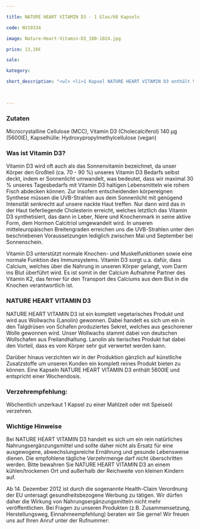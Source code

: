 ```yaml
---

title: NATURE HEART VITAMIN D3 - 1 Glas/60 Kapseln

code: NV10334

image: Nature-Heart-Vitamin-D3_100-1024.jpg

price: 13,16€

sale:

kategory:

short_description: "<ul> <li>1 Kapsel NATURE HEART VITAMIN D3 enthält Vitamin D3 (Cholecalciferol) 140 μg (5600IE) </li> <li>Herstellungsort Deutschland. Premiumqualität! </li> <li>Wir garantieren, dass in NATURE HEART Produkten Reinsubstanzen enthalten sind ohne künstliche Zusatzstoffe. </li> <li>NATURE HEART Produkte sind frei von Magnesiumstearat und rückstandskontrolliert. </li> <li>Die jeweilige aktuelle Chargennummer sowie das Haltbarkeitsdatum finden Sie auf dem NATURE HEART Produktetikett. </li> </ul>"

 

---
```


 

<h3>Zutaten</h3>

<p>

Microcrystalline Cellulose (MCC), Vitamin D3 (Cholecalciferol) 140 μg (5600IE), Kapselhülle: Hydroxypropylmethylcellulose (vegan)

</p>

 

<h3>Was ist Vitamin D3?</h3>

<p>

Vitamin D3 wird oft auch als das Sonnenvitamin bezeichnet, da unser Körper den Großteil (ca. 70 - 90 %) unseres Vitamin D3 Bedarfs selbst deckt, indem er Sonnenlicht umwandelt, was bedeutet, dass wir maximal 30 % unseres Tagesbedarfs mit Vitamin D3 haltigen Lebensmitteln wie rohem Fisch abdecken können. Zur insofern entscheidenden körpereignen Synthese müssen die UVB-Strahlen aus dem Sonnenlicht mit genügend Intensität senkrecht auf unsere nackte Haut treffen. Nur dann wird das in der Haut tieferliegende Cholesterin erreicht, welches letztlich das Vitamin D3 synthetisiert, das dann in Leber, Niere und Knochenmark in seine aktive Form, dem Hormon Calcitriol umgewandelt wird. In unseren mitteleuropäischen Breitengraden erreichen uns die UVB-Strahlen unter den beschriebenen Voraussetzungen lediglich zwischen Mai und September bei Sonnenschein.

</p>

<p>

Vitamin D3 unterstützt normale Knochen- und Muskelfunktionen sowie eine normale Funktion des Immunsystems. Vitamin D3 sorgt u.a. dafür, dass Calcium, welches über die Nahrung in unseren Körper gelangt, vom Darm ins Blut überführt wird. Es ist somit in der Calcium Aufnahme Partner des Vitamin K2, das ferner für den Transport des Calciums aus dem Blut in die Knochen verantwortlich ist.

</p>

 

<h3>NATURE HEART VITAMIN D3</h3>

<p>

NATURE HEART VITAMIN D3 ist ein komplett vegetarisches Produkt und wird aus Wollwachs (Lanolin) gewonnen. Dabei handelt es sich um ein in den Talgdrüsen von Schafen produziertes Sekret, welches aus geschorener Wolle gewonnen wird. Unser Wollwachs stammt dabei von deutschen Wollschafen aus Freilandhaltung. Lanolin als tierisches Produkt hat dabei den Vorteil, dass es vom Körper sehr gut verwertet werden kann.

</p>

<p>

Darüber hinaus verzichten wir in der Produktion gänzlich auf künstliche Zusatzstoffe um unseren Kunden ein komplett reines Produkt bieten zu können. Eine Kapseln NATURE HEART VITAMIN D3 enthält 5600IE und entspricht einer Wochendosis.

</p>

 

<h3>Verzehrempfehlung:</h3>

<p>

Wöchentlich unzerkaut 1 Kapsel zu einer Mahlzeit oder mit Speiseöl verzehren.

</p>

 

<h3>Wichtige Hinweise</h3>

<p>

Bei NATURE HEART VITAMIN D3 handelt es sich um ein rein natürliches Nahrungsergänzungsmittel und sollte daher nicht als Ersatz für eine ausgewogene, abwechslungsreiche Ernährung und gesunde Lebensweise dienen. Die empfohlene tägliche Verzehrmenge darf nicht überschritten werden. Bitte bewahren Sie NATURE HEART VITAMIN D3 an einem kühlen/trockenen Ort und außerhalb der Reichweite von kleinen Kindern auf.

<p>

Ab 14. Dezember 2012 ist durch die sogenannte Health-Claim Verordnung der EU untersagt gesundheitsbezogene Werbung zu tätigen. Wir dürfen daher die Wirkung von Nahrungsergänzungsmitteln nicht mehr veröffentlichen. Bei Fragen zu unseren Produkten (z.B. Zusammensetzung, Herstellungsweg, Einnahmeempfehlung) beraten wir Sie gerne! Wir freuen uns auf Ihren Anruf unter der Rufnummer:

</p>

